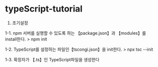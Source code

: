 # typeScript-tutorial

1. 초기설정
  
  1-1. npm 서버를 실행할 수 있도록 하는 【package.json】과 【modules】를 install한다.
    > npm init
    
  1-2. TypeScript를 설정하는 파일인【tscongi.json】을 init한다.
    > npx tsc --init
  
  1-3. 확장자가 【.ts】인 TypeScript파일을 생성한다

  
